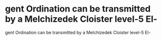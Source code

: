 # gent Ordination can be transmitted by a Melchizedek Cloister level-5 El-

gent Ordination can be transmitted by a Melchizedek Cloister level-5 El-